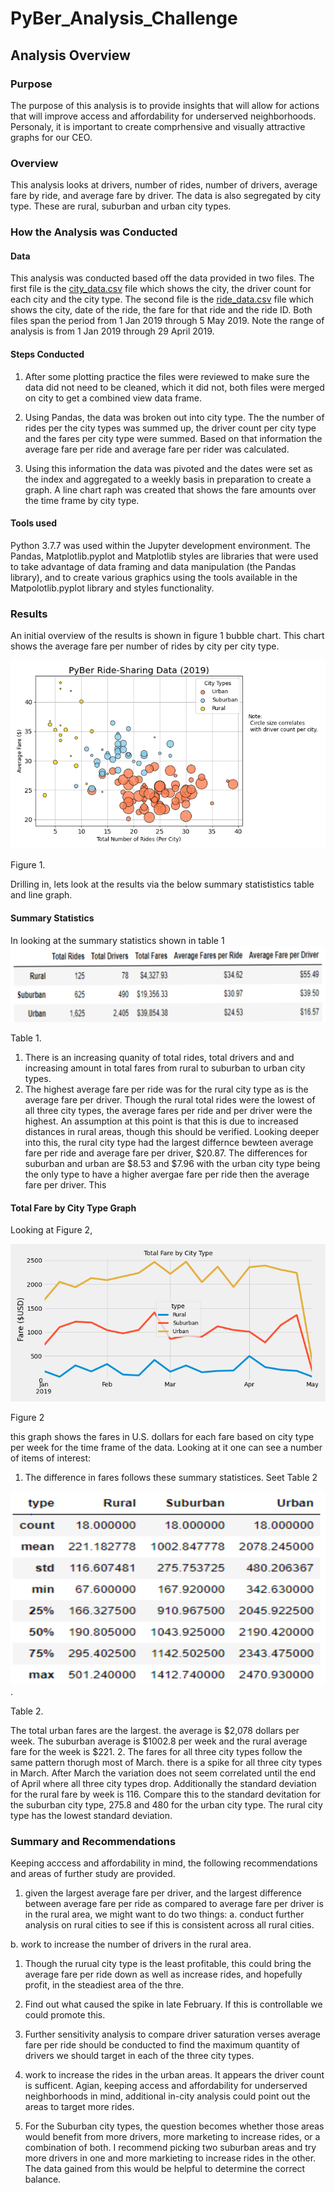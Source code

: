 # PyBer_Analysis_Challenge

## Analysis Overview

### Purpose
The purpose of this analysis is to provide insights that will allow for actions that will improve access and affordability for underserved neighborhoods. Personaly,
it is important to create comprhensive and visually attractive graphs for our CEO.

### Overview
This analysis looks at drivers, number of rides, number of drivers, average fare by ride, and average fare by driver. The data is also segregated by city type. These are rural, suburban and urban city types.

### How the Analysis was Conducted
#### Data
This analysis was conducted based off the data provided in two files. The first file is the [city_data.csv](Resources/city_data.csv) file which shows the city, the driver count for each city and the city type.
The second file is the [ride_data.csv](Resources/ride_data.csv) file which shows the city, date of the ride, the fare for that ride and the ride ID. Both files span the period from 1 Jan 2019 through 5 May 2019. Note the range of analysis is from 1 Jan 2019 through 29 April 2019.

#### Steps Conducted
1. After some plotting practice the files were reviewed to make sure the data did not need to be cleaned, which it did not, both files were merged on city to get a combined view data frame.

2. Using Pandas, the data was broken out into city type. The the number of rides per the city types was summed up, the driver count per city type and the fares per city type were
summed. Based on that information the average fare per ride and average fare per rider was calculated.  
3. Using this information the data was pivoted and the dates were set as the index and aggregated to a weekly basis in preparation to create a graph. A line chart raph was created that shows the fare amounts over the time frame by city type.
#### Tools used
Python 3.7.7 was used within the Jupyter development environment. The Pandas, Matplotlib.pyplot and Matplotlib styles are libraries that were used to take advantage of data framing
 and data manipulation (the Pandas library), and to create various graphics using the tools available in the Matpolotlib.pyplot library and styles functionality.  

### Results
An initial overview of the results is shown in figure 1 bubble chart. This chart shows the average fare per number of rides by city per city type.

![](analysis/PyBer_bubble_chart.png)

Figure 1.

Drilling in, lets look at the results via the below summary statististics table and line graph.
#### Summary Statistics
In looking at the summary statistics shown in table 1 ![](analysis/PyBer_summary_statistics.png)

Table 1.

1. There is an increasing quanity of total rides, total drivers and and increasing amount in total fares from rural to suburban to urban city types.
2. The highest average fare per ride was for the rural city type as is the average fare per driver. Though the rural total rides were the lowest of all three city types, the average fares per ride and per driver were the highest.
An assumption at this point is that this is due to increased distances in rural areas, though this should be verified.
Looking deeper into this, the rural city type had the largest differnce bewteen average fare per ride and average fare per driver, $20.87. The differences for suburban and urban are $8.53 and $7.96
with the urban city type being the only type to have a higher avergae fare per ride then the average fare per driver. This 

#### Total Fare by City Type Graph
Looking at Figure 2,

![](./analysis/PyBer_fare_summary.png)

Figure 2

this graph shows the fares in U.S. dollars for each fare  based on city type per week for the time frame of the data. Looking at it one can see a number of items of interest:
1. The difference in fares follows these summary statistices. Seet Table 2

![](analysis/PyBer_other_statistics.png).

Table 2.

The total urban fares are the largest. the average is $2,078 dollars per week. The suburban average is $1002.8 per week and the rural average fare for the week is $221.
2. The fares for all three city types follow the same pattern thorugh most of March. there is a spike for all three city types in March. After March the variation does not seem correlated until the end of April where all three city types drop.
Additionally the standard deviation for the rural fare by week is 116. Compare this to the standard devitation for the suburban city type, 275.8 and 480 for the urban city type. The rural city type has the lowest standard deviation.

### Summary and Recommendations
Keeping acccess and affordability in mind, the following recommendations and areas of further study are provided.
1. given the largest average fare per driver, and the largest difference between average fare per ride as compared to average fare per driver is in the rural area, we might want to do two things:
  a. conduct further analysis on rural cities to see if this is consistent across all rural cities.

  b. work to increase the number of drivers in the rural area.

1. Though the rurual city type is the least profitable, this could bring the average fare per ride down as well as increase rides, and hopefully profit, in the steadiest area of the thre.

2. Find out what caused the spike in late February. If this is controllable we could promote this.
3. Further sensitivity analysis to compare driver saturation verses average fare per ride should be conducted to find the maximum quantity of drivers we should target in each of the three city types.
4. work to increase the rides in the urban areas. It appears the driver count is sufficent. Agian, keeping access and affordability for underserved neighborhoods in mind, additional in-city analysis could point out the areas to target more rides.
5. For the Suburban city types, the question becomes whether those areas would benefit from more drivers, more marketing to increase rides, or a combination of both. I recommend picking two suburban areas and
try more drivers in one and more markieting to increase rides in the other. The data gained from this would be helpful to determine the correct balance.
